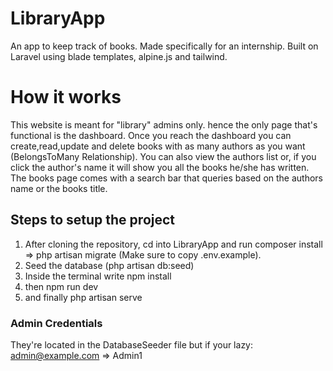 # LibraryApp
 An app to keep track of books. Made specifically for an internship.
 Built on Laravel using blade templates, alpine.js and tailwind.

 # How it works
 This website is meant for "library" admins only. hence the only page that's functional is the dashboard.
 Once you reach the dashboard you can create,read,update and delete books with as many authors as you want (BelongsToMany Relationship).
 You can also view the authors list or, if you click the author's name it will show you all the books he/she has written.
 The books page comes with a search bar that queries based on the authors name or the books title.
 
## Steps to setup the project

1) After cloning the repository, cd into LibraryApp and run composer install => php artisan migrate (Make sure to copy .env.example).
2) Seed the database (php artisan db:seed)
3) Inside the terminal write npm install
4) then npm run dev
5) and finally php artisan serve

### Admin Credentials

They're located in the DatabaseSeeder file but if your lazy: admin@example.com => Admin1
